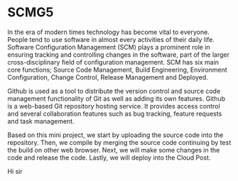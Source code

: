 # SCMG5

In the era of modern times technology has become vital to everyone. People tend to use software in almost every activities of their daily life. Software Configuration Management (SCM) plays a prominent role in ensuring tracking and controlling changes in the software, part of the larger cross-disciplinary field of configuration management. SCM has six main core functions; Source Code Management, Build Engineering, Environment Configuration, Change Control, Release Management and Deployed.

Github is used as a tool to distribute the version control and source code management functionality of Git as well as adding its own features. Github is a web-based Git repository hosting service. It provides access control and several collaboration features such as bug tracking, feature requests and task management.

Based on this mini project, we start by uploading the source code into the repository. Then, we compile by merging the source code continuing by test the build on other web browser. Next, we will make some changes in the code and release the code. Lastly, we will deploy into the Cloud Post.

Hi sir
